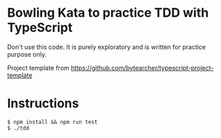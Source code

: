 # Bowling Kata to practice TDD with TypeScript

Don't use this code. It is purely exploratory and is written for practice purpose only.

Project template from https://github.com/bytearcher/typescript-project-template

# Instructions

    $ npm install && npm run test
    $ ./tdd

